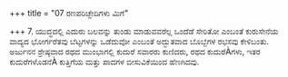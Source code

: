 +++
title = "07 ರಣಪರಿಚ್ಛೇದಿಗಳು ಮಿಗೆ"

+++
7. ಯುದ್ಧದಲ್ಲಿ ಎದುರು ಬಲವನ್ನು ತುಂಡು ಮಾಡುವವರೆಲ್ಲ ಒಂದೆಡೆ ಸೇರಿತೋ ಎಂಬಂತೆ ಕುರುಸೇನೆಯ ವಾದ್ಯದ ಭೋರ್ಗರೆತವು ಬೆಟ್ಟಗಳನ್ನು ಒಡೆದುವೋ ಎಂಬಂತೆ ಅದ್ಭುತವಾದ ಬೊಬ್ಬೆಗಳ ರಭಸವು ಕೇಳಿಬಂತು. ಅರ್ಜುನನ ಶ್ರೇಷ್ಠವಾದ ರಥದ ಮುಂಭಾಗಲ್ಲಿ ಕುದುರೆ ಸವಾರರು ಕುಣಿದರು, ರಥದ ಕುದುರೆÀಗಳು, ಇತರ ಕುದುರೆಗಳೊಡನೆÀ ಕುತ್ತಿಗೆಯ ಮತ್ತು ಪಾದಗಳ ಬೀಸುವಿಕೆಯಿಂದ ಹೆಣಗಿದವು.